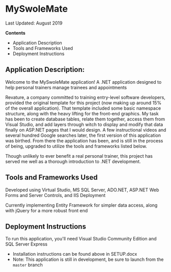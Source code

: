 # MySwoleMate
Last Updated: August 2019

**Contents**
- Application Description
- Tools and Frameworks Used
- Deployment Instructions


## Application Description: 

Welcome to the MySwoleMate application!  A .NET application designed to help personal trainers manage trainees and appointments

Revature, a company committed to training entry-level software developers, provided the original template for this project (now making up around 15% of the overall application).  That template included some basic namespace structure, along with the heavy lifting for the front-end graphics. My task has been to create database tables, relate them together, access them from Visual Studio, and add layers through witch to display and modify that data finally on ASP.NET pages that I would design.  A few instructional videos and several hundred Google searches later, the first version of this application was birthed.  From there the application has been, and is still in the process of being, upgraded to utilize the tools and frameworks listed below.

Though unlikely to ever benefit a real personal trainer, this project has served me well as a thorough introduction to .NET development.


## Tools and Frameworks Used

Developed using Virtual Studio, MS SQL Server, ADO.NET, ASP.NET Web Forms and Server Controls, and IIS Deployment

Currently implementing Entity Framework for simpler data access, along with jQuery for a more robust front end

## Deployment Instructions

To run this application, you'll need Visual Studio Community Edition and SQL Server Express
- Installation instructions can be found above in SETUP.docx
- Note: This application is still in development, be sure to launch from the `master` branch
